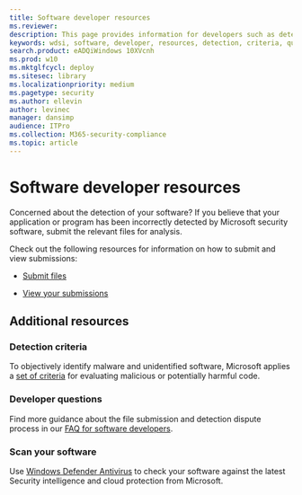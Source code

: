 ```yaml
---
title: Software developer resources
ms.reviewer: 
description: This page provides information for developers such as detection criteria, developer questions, and how to check your software against Security intelligence.
keywords: wdsi, software, developer, resources, detection, criteria, questions, scan, software, definitions, cloud, protection, security intelligence
search.product: eADQiWindows 10XVcnh
ms.prod: w10
ms.mktglfcycl: deploy
ms.sitesec: library
ms.localizationpriority: medium
ms.pagetype: security
ms.author: ellevin
author: levinec
manager: dansimp
audience: ITPro
ms.collection: M365-security-compliance  
ms.topic: article
---
```


# Software developer resources

Concerned about the detection of your software?
If you believe that your application or program has been incorrectly detected by Microsoft security software, submit the relevant files for analysis.

Check out the following resources for information on how to submit and view submissions:

- [Submit files](https://www.microsoft.com/en-us/wdsi/filesubmission)

- [View your submissions](https://www.microsoft.com/en-us/wdsi/submissionhistory)

## Additional resources

### Detection criteria

To objectively identify malware and unidentified software, Microsoft applies a [set of criteria](criteria.md) for evaluating malicious or potentially harmful code.

### Developer questions

Find more guidance about the file submission and detection dispute process in our [FAQ for software developers](developer-faq.md).

### Scan your software

Use [Windows Defender Antivirus](https://docs.microsoft.com/windows/security/threat-protection/windows-defender-antivirus/windows-defender-antivirus-in-windows-10) to check your software against the latest Security intelligence and cloud protection from Microsoft.
